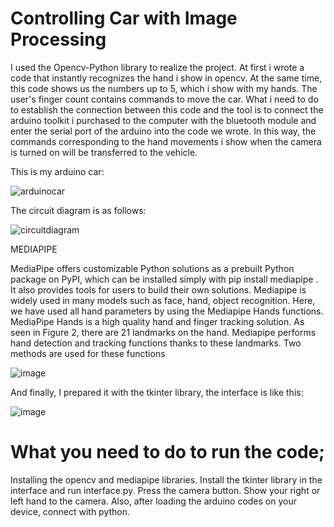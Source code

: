 
# Controlling Car with Image Processing  


I used the Opencv-Python library to realize the project. At first i wrote a code that 
instantly recognizes the hand i show in opencv. At the same time, this code shows us the 
numbers up to 5, which i show with my hands. The user's finger count contains commands 
to move the car. What i need to do to establish the connection between this code and the 
tool is to connect the arduino toolkit i purchased to the computer with the bluetooth module 
and enter the serial port of the arduino into the code we wrote. In this way, the commands 
corresponding to the hand movements i show when the camera is turned on will be 
transferred to the vehicle.

This is my arduino car:

![arduinocar](https://user-images.githubusercontent.com/60943616/137198167-21c73875-8991-426a-8578-107837dad67f.png)

The circuit diagram is as follows:

![circuitdiagram](https://user-images.githubusercontent.com/60943616/137198326-3222eec3-ff18-4844-88ba-bcfc1a1f6361.PNG)


MEDIAPIPE

MediaPipe offers customizable Python solutions as a prebuilt Python package on PyPI, which 
can be installed simply with pip install mediapipe . It also provides tools for users to build 
their own solutions. Mediapipe is widely used in many models such as face, hand, object 
recognition. Here, we have used all hand parameters by using the Mediapipe Hands functions.
MediaPipe Hands is a high quality hand and finger tracking solution. As seen in Figure 2, 
there are 21 landmarks on the hand. Mediapipe performs hand detection and tracking 
functions thanks to these landmarks. Two methods are used for these functions

![image](https://user-images.githubusercontent.com/60943616/137198557-8e679b54-36fb-42c3-b7da-2a90bde79578.png)


And finally, I prepared it with the tkinter library, the interface is like this:

![image](https://user-images.githubusercontent.com/60943616/137198642-b96b08d5-48e5-4c97-b28e-00812cd7ac16.png)


# What you need to do to run the code; 

Installing the opencv and mediapipe libraries. Install the tkinter library in the interface and run interface.py. Press the camera button. Show your right or left hand to the camera.
Also, after loading the arduino codes on your device, connect with python.

